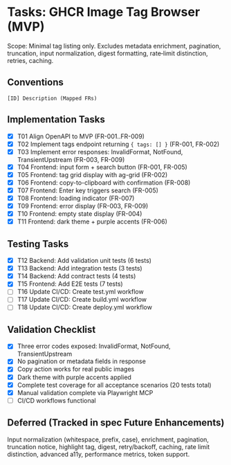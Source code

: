 # Tasks: GHCR Image Tag Browser (MVP)

Scope: Minimal tag listing only. Excludes metadata enrichment, pagination, truncation, input normalization, digest formatting, rate‑limit distinction, retries, caching.

## Conventions
`[ID] Description (Mapped FRs)`

## Implementation Tasks
- [x] T01 Align OpenAPI to MVP (FR-001..FR-009)
- [x] T02 Implement tags endpoint returning `{ tags: [] }` (FR-001, FR-002)
- [x] T03 Implement error responses: InvalidFormat, NotFound, TransientUpstream (FR-003, FR-009)
- [x] T04 Frontend: input form + search button (FR-001, FR-005)
- [x] T05 Frontend: tag grid display with ag-grid (FR-002)
- [x] T06 Frontend: copy-to-clipboard with confirmation (FR-008)
- [x] T07 Frontend: Enter key triggers search (FR-005)
- [x] T08 Frontend: loading indicator (FR-007)
- [x] T09 Frontend: error display (FR-003, FR-009)
- [x] T10 Frontend: empty state display (FR-004)
- [x] T11 Frontend: dark theme + purple accents (FR-006)

## Testing Tasks
- [x] T12 Backend: Add validation unit tests (6 tests)
- [x] T13 Backend: Add integration tests (3 tests)
- [x] T14 Backend: Add contract tests (4 tests)
- [x] T15 Frontend: Add E2E tests (7 tests)
- [ ] T16 Update CI/CD: Create test.yml workflow
- [ ] T17 Update CI/CD: Create build.yml workflow
- [ ] T18 Update CI/CD: Create deploy.yml workflow

## Validation Checklist
- [x] Three error codes exposed: InvalidFormat, NotFound, TransientUpstream
- [x] No pagination or metadata fields in response
- [x] Copy action works for real public images
- [x] Dark theme with purple accents applied
- [x] Complete test coverage for all acceptance scenarios (20 tests total)
- [x] Manual validation complete via Playwright MCP
- [ ] CI/CD workflows functional

## Deferred (Tracked in spec Future Enhancements)
Input normalization (whitespace, prefix, case), enrichment, pagination, truncation notice, highlight tag, digest, retry/backoff, caching, rate limit distinction, advanced a11y, performance metrics, token support.
